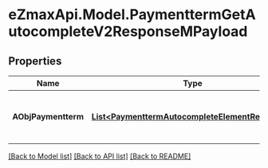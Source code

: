 
# eZmaxApi.Model.PaymenttermGetAutocompleteV2ResponseMPayload

## Properties

Name | Type | Description | Notes
------------ | ------------- | ------------- | -------------
**AObjPaymentterm** | [**List&lt;PaymenttermAutocompleteElementResponse&gt;**](PaymenttermAutocompleteElementResponse.md) | An array of Paymentterm autocomplete element response. | [optional] 

[[Back to Model list]](../README.md#documentation-for-models)
[[Back to API list]](../README.md#documentation-for-api-endpoints)
[[Back to README]](../README.md)

